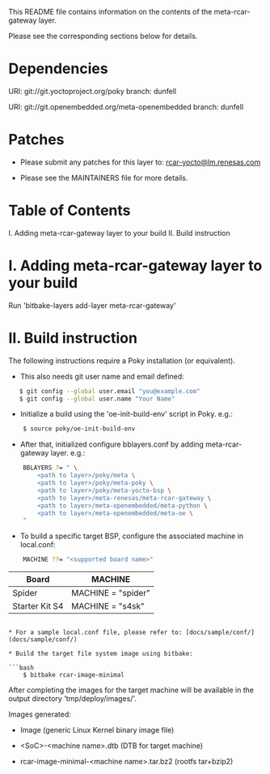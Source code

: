 This README file contains information on the contents of the meta-rcar-gateway layer.

Please see the corresponding sections below for details.

Dependencies
============

  URI: git://git.yoctoproject.org/poky
  branch: dunfell

  URI: git://git.openembedded.org/meta-openembedded
  branch: dunfell

Patches
=======

* Please submit any patches for this layer to: rcar-yocto@lm.renesas.com

* Please see the MAINTAINERS file for more details.

Table of Contents
=================

  I. Adding meta-rcar-gateway layer to your build
 II. Build instruction


I. Adding meta-rcar-gateway layer to your build
=================================================

Run 'bitbake-layers add-layer meta-rcar-gateway'

II. Build instruction
========

The following instructions require a Poky installation (or equivalent).

* This also needs git user name and email defined:

```bash
   $ git config --global user.email "you@example.com"
   $ git config --global user.name "Your Name"
```

* Initialize a build using the 'oe-init-build-env' script in Poky. e.g.:

```bash
    $ source poky/oe-init-build-env
```

* After that, initialized configure bblayers.conf by adding meta-rcar-gateway layer.
e.g.:

```bash
    BBLAYERS ?= " \
        <path to layer>/poky/meta \
        <path to layer>/poky/meta-poky \
        <path to layer>/poky/meta-yocto-bsp \
        <path to layer>/meta-renesas/meta-rcar-gateway \
        <path to layer>/meta-openembedded/meta-python \
        <path to layer>/meta-openembedded/meta-oe \
    "
```

* To build a specific target BSP, configure the associated machine in local.conf:

```bash
	MACHINE ??= "<supported board name>"
```

Board|MACHINE
-----|-------
Spider|MACHINE = "spider"
Starter Kit S4|MACHINE = "s4sk"


```

* For a sample local.conf file, please refer to: [docs/sample/conf/](docs/sample/conf/)

* Build the target file system image using bitbake:

```bash
    $ bitbake rcar-image-minimal
```

After completing the images for the target machine will be available in the
output directory 'tmp/deploy/images/<supported board name>'.

Images generated:

* Image (generic Linux Kernel binary image file)

* \<SoC\>-\<machine name\>.dtb (DTB for target machine)

* rcar-image-minimal-\<machine name\>.tar.bz2 (rootfs tar+bzip2)

